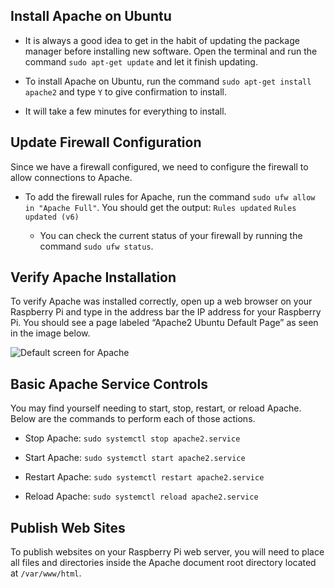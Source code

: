 ## Install Apache on Ubuntu

- It is always a good idea to get in the habit of updating the package manager before installing new software.  Open the terminal and run the command `sudo apt-get update` and let it finish updating.

- To install Apache on Ubuntu, run the command `sudo apt-get install apache2` and type `Y` to give confirmation to install.

- It will take a few minutes for everything to install.

## Update Firewall Configuration

Since we have a firewall configured, we need to configure the firewall to allow connections to Apache.

- To add the firewall rules for Apache, run the command `sudo ufw allow in "Apache Full"`.  You should get the output:
  `Rules updated`
  `Rules updated (v6)`

  - You can check the current status of your firewall by running the command `sudo ufw status`.

## Verify Apache Installation

To verify Apache was installed correctly, open up a web browser on your Raspberry Pi and type in the address bar the IP address for your Raspberry Pi.  You should see a page labeled “Apache2 Ubuntu Default Page” as seen in the image below.  

![Default screen for Apache](http://inspiringweb.org/moodle/imed2349/apache_default_page.png)
 
## Basic Apache Service Controls

You may find yourself needing to start, stop, restart, or reload Apache.  Below are the commands to perform each of those actions.

- Stop Apache: `sudo systemctl stop apache2.service`

- Start Apache: `sudo systemctl start apache2.service`

- Restart Apache: `sudo systemctl restart apache2.service`

- Reload Apache: `sudo systemctl reload apache2.service`

## Publish Web Sites

To publish websites on your Raspberry Pi web server, you will need to place all files and directories inside the Apache document root directory located at `/var/www/html`.
